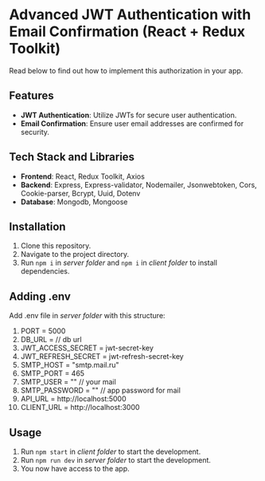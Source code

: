 # Advanced JWT Authentication with Email Confirmation (React + Redux Toolkit)

Read below to find out how to implement this authorization in your app.

## Features

- **JWT Authentication**: Utilize JWTs for secure user authentication.
- **Email Confirmation**: Ensure user email addresses are confirmed for security.

## Tech Stack and Libraries

- **Frontend**: React, Redux Toolkit, Axios
- **Backend**: Express, Express-validator, Nodemailer, Jsonwebtoken, Cors, Cookie-parser, Bcrypt, Uuid, Dotenv
- **Database**: Mongodb, Mongoose

## Installation

1. Clone this repository.
2. Navigate to the project directory.
3. Run `npm i` in *server folder* and `npm i` in *client folder* to install dependencies.

## Adding .env

Add .env file in *server folder* with this structure:

1. PORT = 5000
2. DB_URL = // db url
3. JWT_ACCESS_SECRET = jwt-secret-key
4. JWT_REFRESH_SECRET = jwt-refresh-secret-key
5. SMTP_HOST = "smtp.mail.ru"
6. SMTP_PORT = 465
7. SMTP_USER = "" // your mail
8. SMTP_PASSWORD = "" // app password for mail
9. API_URL = http://localhost:5000
10. CLIENT_URL = http://localhost:3000

## Usage
1. Run `npm start` in *client folder* to start the development.
2. Run `npm run dev` in *server folder* to start the development.
3. You now have access to the app.
